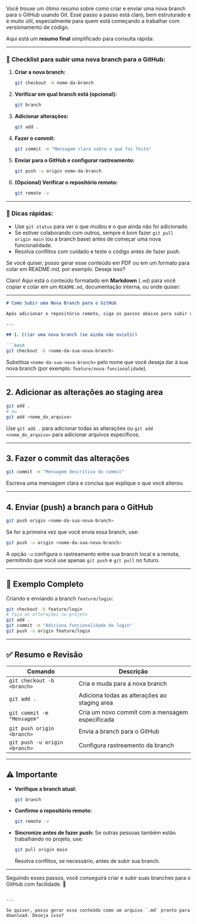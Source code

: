 Você trouxe um ótimo resumo sobre como criar e enviar uma nova branch para o GitHub usando Git. Esse passo a passo está claro, bem estruturado e é muito útil, especialmente para quem está começando a trabalhar com versionamento de código.

Aqui está um **resumo final** simplificado para consulta rápida:

---

### 🚀 **Checklist para subir uma nova branch para o GitHub:**

1. **Criar a nova branch:**

   ```bash
   git checkout -b nome-da-branch
   ```

2. **Verificar em qual branch está (opcional):**

   ```bash
   git branch
   ```

3. **Adicionar alterações:**

   ```bash
   git add .
   ```

4. **Fazer o commit:**

   ```bash
   git commit -m "Mensagem clara sobre o que foi feito"
   ```

5. **Enviar para o GitHub e configurar rastreamento:**

   ```bash
   git push -u origin nome-da-branch
   ```

6. **(Opcional) Verificar o repositório remoto:**

   ```bash
   git remote -v
   ```

---

### 🔎 Dicas rápidas:

* Use `git status` para ver o que mudou e o que ainda não foi adicionado.
* Se estiver colaborando com outros, sempre é bom fazer `git pull origin main` (ou a branch base) antes de começar uma nova funcionalidade.
* Resolva conflitos com cuidado e teste o código antes de fazer push.

Se você quiser, posso gerar esse conteúdo em PDF ou em um formato para colar em README.md, por exemplo. Deseja isso?

Claro! Aqui está o conteúdo formatado em **Markdown** (`.md`) para você copiar e colar em um `README.md`, documentação interna, ou onde quiser:

---

````markdown
# Como Subir uma Nova Branch para o GitHub

Após adicionar o repositório remoto, siga os passos abaixo para subir uma nova branch para o GitHub:

---

## 1. Criar uma nova branch (se ainda não existir)

```bash
git checkout -b <nome-da-sua-nova-branch>
````

Substitua `<nome-da-sua-nova-branch>` pelo nome que você deseja dar à sua nova branch (por exemplo: `feature/nova-funcionalidade`).

---

## 2. Adicionar as alterações ao staging area

```bash
git add .
# ou
git add <nome_do_arquivo>
```

Use `git add .` para adicionar todas as alterações ou `git add <nome_do_arquivo>` para adicionar arquivos específicos.

---

## 3. Fazer o commit das alterações

```bash
git commit -m "Mensagem descritiva do commit"
```

Escreva uma mensagem clara e concisa que explique o que você alterou.

---

## 4. Enviar (push) a branch para o GitHub

```bash
git push origin <nome-da-sua-nova-branch>
```

Se for a primeira vez que você envia essa branch, use:

```bash
git push -u origin <nome-da-sua-nova-branch>
```

A opção `-u` configura o rastreamento entre sua branch local e a remota, permitindo que você use apenas `git push` e `git pull` no futuro.

---

## 🔧 Exemplo Completo

Criando e enviando a branch `feature/login`:

```bash
git checkout -b feature/login
# faça as alterações no projeto
git add .
git commit -m "Adiciona funcionalidade de login"
git push -u origin feature/login
```

---

## ✅ Resumo e Revisão

| Comando                       | Descrição                                       |
| ----------------------------- | ----------------------------------------------- |
| `git checkout -b <branch>`    | Cria e muda para a nova branch                  |
| `git add .`                   | Adiciona todas as alterações ao staging area    |
| `git commit -m "Mensagem"`    | Cria um novo commit com a mensagem especificada |
| `git push origin <branch>`    | Envia a branch para o GitHub                    |
| `git push -u origin <branch>` | Configura rastreamento da branch                |

---

## ⚠️ Importante

* **Verifique a branch atual:**

  ```bash
  git branch
  ```

* **Confirme o repositório remoto:**

  ```bash
  git remote -v
  ```

* **Sincronize antes de fazer push:**
  Se outras pessoas também estão trabalhando no projeto, use:

  ```bash
  git pull origin main
  ```

  Resolva conflitos, se necessário, antes de subir sua branch.

---

Seguindo esses passos, você conseguirá criar e subir suas branches para o GitHub com facilidade. 🚀

```

---

Se quiser, posso gerar esse conteúdo como um arquivo `.md` pronto para download. Deseja isso?
```

